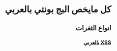 # <h1 dir="rtl" align="right">كل مايخص البج بونتي بالعربي </h1>

## <h2 dir="rtl" align="right"> انواع الثغرات </h2>

<h3 dir="rtl" align="right"> <a href="/XSS/xss%20بالعربي%20.md">XSS بالعربي </a></h3>
